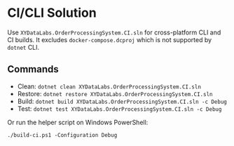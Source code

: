 # CI/CLI Solution

Use `XYDataLabs.OrderProcessingSystem.CI.sln` for cross-platform CLI and CI builds. It excludes `docker-compose.dcproj` which is not supported by `dotnet` CLI.

## Commands

- Clean: `dotnet clean XYDataLabs.OrderProcessingSystem.CI.sln`
- Restore: `dotnet restore XYDataLabs.OrderProcessingSystem.CI.sln`
- Build: `dotnet build XYDataLabs.OrderProcessingSystem.CI.sln -c Debug`
- Test: `dotnet test XYDataLabs.OrderProcessingSystem.CI.sln -c Debug`

Or run the helper script on Windows PowerShell:

```
./build-ci.ps1 -Configuration Debug
```
